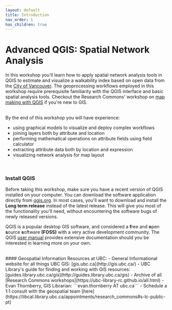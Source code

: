 ```yaml
---
layout: default
title: Introduction
nav_order: 1
has_children: true
---
```

# Advanced QGIS: Spatial Network Analysis

In this workshop you'll learn how to apply spatial network analysis tools in QGIS to estimate and visualize a walkability index based on open data from the [City of Vancouver](https://opendata.vancouver.ca/pages/home/). The geoprocessing workflows employed in this workshop require prerequisite familiarity with the QGIS interface and basic spatial analysis tools. Checkout the Research Commons' workshop on [map making with QGIS](https://ubc-library-rc.github.io/gis-intro-qgis/) if you're new to GIS. 
    
<br>
By the end of this workshop you will have experience:

- using graphical models to visualize and deploy complex workflows
- joining layers both by attribute and location 
- performing mathematical operations on attribute fields using field calculator 
- extracting attribute data both by location and expression
- visualizing network analysis for map layout
<br>

### Install QGIS

Before taking this workshop, make sure you have a recent version of QGIS installed on your computer. You can download the software application directly from [qgis.org](https://qgis.org/en/site/forusers/download.html). In most cases, you'll want to download and install the **Long term release** instead of the latest release. This will give you most of the functionality you'll need, without encountering the software bugs of newly released versions. 

QGIS is a popular desktop GIS software, and considered a **f**ree and **o**pen **s**ource **s**oftware **(FOSS)** with a very active development community. The QGIS [user manual](https://docs.qgis.org/3.22/en/docs/user_manual/index.html) provides extensive documentation should you be interested in learning more on your own. 

<br>
#### Geospatial Information Resources at UBC:
- General Informational website for all things UBC GIS: [gis.ubc.ca](http://gis.ubc.ca/)    
- UBC Library's guide for finding and working with GIS resources: [guides.library.ubc.ca/gis](http://guides.library.ubc.ca/gis)
- Archive of all [Research Commons workshops](https://ubc-library-rc.github.io/all.html)
<!--- - UBC's GIS Slack (create your own channel or lurk!): [ubcgis.slack.com](https://ubcgis.slack.com/)--->
- Evan Thornberry, GIS Librarian: ```evan.thornberry AT ubc.ca```
- Schedule a 1:1 consult with the geospatial team [here](https://libcal.library.ubc.ca/appointments/research_commons#s-lc-public-pt)

